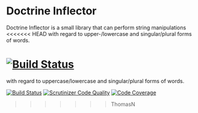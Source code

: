 # Doctrine Inflector

Doctrine Inflector is a small library that can perform string manipulations
<<<<<<< HEAD
with regard to upper-/lowercase and singular/plural forms of words.

[![Build Status](https://travis-ci.org/doctrine/inflector.svg?branch=master)](https://travis-ci.org/doctrine/inflector)
=======
with regard to uppercase/lowercase and singular/plural forms of words.

[![Build Status](https://travis-ci.org/doctrine/inflector.svg)](https://travis-ci.org/doctrine/inflector)
[![Scrutinizer Code Quality](https://scrutinizer-ci.com/g/doctrine/inflector/badges/quality-score.png?b=master)](https://scrutinizer-ci.com/g/doctrine/inflector/?branch=master)
[![Code Coverage](https://scrutinizer-ci.com/g/doctrine/inflector/badges/coverage.png?b=master)](https://scrutinizer-ci.com/g/doctrine/inflector/?branch=master)
>>>>>>> ThomasN
